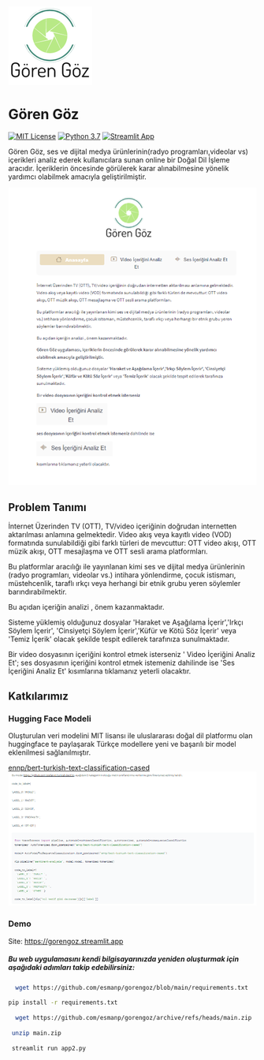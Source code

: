 

![Logo](https://github.com/esmanp/gorengoz/blob/main/logo.png?raw=true)

    
# Gören Göz

[![MIT License](https://img.shields.io/badge/License-MIT-green.svg)](https://choosealicense.com/licenses/mit/)
[![Python 3.7](https://img.shields.io/badge/python-3.7-blue.svg)](https://www.python.org/downloads/release/python-370/)
[![Streamlit App](https://docs.streamlit.io/logo.svg)](https://docs.streamlit.io)

Gören Göz, ses ve dijital medya ürünlerinin(radyo programları,videolar vs) içerikleri analiz ederek kullanıcılara sunan online bir Doğal Dil İşleme aracıdır. İçeriklerin öncesinde görülerek karar alınabilmesine yönelik yardımcı olabilmek amacıyla geliştirilmiştir.

![uygulama](https://github.com/esmanp/gorengoz/blob/main/Ekran%20g%C3%B6r%C3%BCnt%C3%BCs%C3%BC.png?raw=true)


## Problem Tanımı

İnternet Üzerinden TV (OTT), TV/video içeriğinin doğrudan internetten aktarılması anlamına gelmektedir. Video akış veya kayıtlı video (VOD) formatında sunulabildiği gibi farklı türleri de mevcuttur: OTT video akışı, OTT müzik akışı, OTT mesajlaşma ve OTT sesli arama platformları.

Bu platformlar aracılığı ile yayınlanan kimi ses ve dijital medya ürünlerinin (radyo programları, videolar vs.) intihara yönlendirme, çocuk istismarı, müstehcenlik, taraflı ırkçı veya herhangi bir etnik grubu yeren söylemler barındırabilmektir.

Bu açıdan içeriğin analizi , önem kazanmaktadır.

Sisteme yüklemiş olduğunuz dosyalar 'Haraket ve Aşağılama İçerir','Irkçı Söylem İçerir', 'Cinsiyetçi Söylem İçerir','Küfür ve Kötü Söz İçerir' veya 'Temiz İçerik' olacak şekilde tespit edilerek tarafınıza sunulmaktadır.


Bir video dosyasının içeriğini kontrol etmek isterseniz ' Video İçeriğini Analiz Et';
ses dosyasının içeriğini kontrol etmek istemeniz dahilinde ise 'Ses İçeriğini Analiz Et'
kısımlarına tıklamanız yeterli olacaktır.


## Katkılarımız

### Hugging Face Modeli
Oluşturulan veri modelini MIT lisansı ile uluslararası doğal dil platformu olan huggingface te paylaşarak Türkçe modellere yeni ve başarılı bir model eklenilmesi sağlanılmıştır. 

[ennp/bert-turkish-text-classification-cased](https://huggingface.co/ennp/bert-turkish-text-classification-cased)
![Model](https://github.com/esmanp/gorengoz/blob/main/huggingfacemodel.png?raw=true)



### Demo
Site: https://gorengoz.streamlit.app
  

##### Bu web uygulamasını kendi bilgisayarınızda yeniden oluşturmak için aşağıdaki adımları takip edebilirsiniz: 



```bash
  wget https://github.com/esmanp/gorengoz/blob/main/requirements.txt

```

```bash
pip install -r requirements.txt
```

```bash
  wget https://github.com/esmanp/gorengoz/archive/refs/heads/main.zip
```

```bash
 unzip main.zip
```

```bash
 streamlit run app2.py
```

  
    


  
